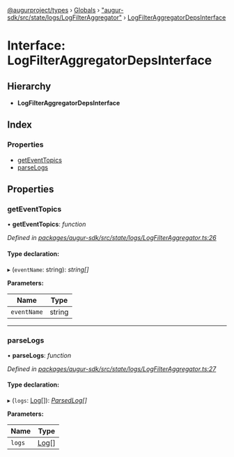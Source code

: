 [@augurproject/types](../README.md) › [Globals](../globals.md) › ["augur-sdk/src/state/logs/LogFilterAggregator"](../modules/_augur_sdk_src_state_logs_logfilteraggregator_.md) › [LogFilterAggregatorDepsInterface](_augur_sdk_src_state_logs_logfilteraggregator_.logfilteraggregatordepsinterface.md)

# Interface: LogFilterAggregatorDepsInterface

## Hierarchy

* **LogFilterAggregatorDepsInterface**

## Index

### Properties

* [getEventTopics](_augur_sdk_src_state_logs_logfilteraggregator_.logfilteraggregatordepsinterface.md#geteventtopics)
* [parseLogs](_augur_sdk_src_state_logs_logfilteraggregator_.logfilteraggregatordepsinterface.md#parselogs)

## Properties

###  getEventTopics

• **getEventTopics**: *function*

*Defined in [packages/augur-sdk/src/state/logs/LogFilterAggregator.ts:26](https://github.com/AugurProject/augur/blob/88b6e76efb/packages/augur-sdk/src/state/logs/LogFilterAggregator.ts#L26)*

#### Type declaration:

▸ (`eventName`: string): *string[]*

**Parameters:**

Name | Type |
------ | ------ |
`eventName` | string |

___

###  parseLogs

• **parseLogs**: *function*

*Defined in [packages/augur-sdk/src/state/logs/LogFilterAggregator.ts:27](https://github.com/AugurProject/augur/blob/88b6e76efb/packages/augur-sdk/src/state/logs/LogFilterAggregator.ts#L27)*

#### Type declaration:

▸ (`logs`: [Log](_augur_types_types_logs_.log.md)[]): *[ParsedLog](_augur_types_types_logs_.parsedlog.md)[]*

**Parameters:**

Name | Type |
------ | ------ |
`logs` | [Log](_augur_types_types_logs_.log.md)[] |
